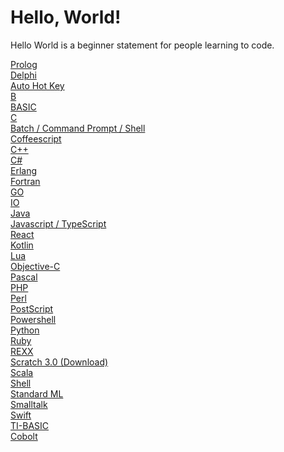 # Hello, World!

Hello World is a beginner statement for people learning to code.

[Prolog](https://raw.githubusercontent.com/fox-tech0/Hello.World/main/Hello-World.pro)<br>
[Delphi](https://raw.githubusercontent.com/fox-tech0/Hello.World/main/HelloWorld.adt)<br>
[Auto Hot Key](https://raw.githubusercontent.com/fox-tech0/Hello.World/main/HelloWorld.ahk)<br>
[B](https://raw.githubusercontent.com/fox-tech0/Hello.World/main/HelloWorld.b)<br>
[BASIC](https://raw.githubusercontent.com/fox-tech0/Hello.World/main/HelloWorld.bas)<br>
[C](https://raw.githubusercontent.com/fox-tech0/Hello.World/main/HelloWorld.c)<br>
[Batch / Command Prompt / Shell](https://raw.githubusercontent.com/fox-tech0/Hello.World/main/HelloWorld.cmd)<br>
[Coffeescript](https://raw.githubusercontent.com/fox-tech0/Hello.World/main/HelloWorld.coffee)<br>
[C++](https://raw.githubusercontent.com/fox-tech0/Hello.World/main/HelloWorld.cpp)<br>
[C#](https://raw.githubusercontent.com/fox-tech0/Hello.World/main/HelloWorld.cs)<br>
[Erlang](https://raw.githubusercontent.com/fox-tech0/Hello.World/main/HelloWorld.erl)<br>
[Fortran](https://raw.githubusercontent.com/fox-tech0/Hello.World/main/HelloWorld.f90)<br>
[GO](https://raw.githubusercontent.com/fox-tech0/Hello.World/main/HelloWorld.go)<br>
[IO](https://raw.githubusercontent.com/fox-tech0/Hello.World/main/HelloWorld.io)<br>
[Java](https://raw.githubusercontent.com/fox-tech0/Hello.World/main/HelloWorld.java)<br>
[Javascript / TypeScript](https://raw.githubusercontent.com/fox-tech0/Hello.World/main/HelloWorld.js)<br>
[React](https://raw.githubusercontent.com/fox-tech0/Hello.World/main/HelloWorld.jsx)<br>
[Kotlin](https://raw.githubusercontent.com/fox-tech0/Hello.World/main/HelloWorld.kt)<br>
[Lua](https://raw.githubusercontent.com/fox-tech0/Hello.World/main/HelloWorld.lua)<br>
[Objective-C](https://raw.githubusercontent.com/fox-tech0/Hello.World/main/HelloWorld.m)<br>
[Pascal](https://raw.githubusercontent.com/fox-tech0/Hello.World/main/HelloWorld.pas)<br>
[PHP](https://raw.githubusercontent.com/fox-tech0/Hello.World/main/HelloWorld.php)<br>
[Perl](https://raw.githubusercontent.com/fox-tech0/Hello.World/main/HelloWorld.pl)<br>
[PostScript](https://raw.githubusercontent.com/fox-tech0/Hello.World/main/HelloWorld.ps)<br>
[Powershell](https://raw.githubusercontent.com/fox-tech0/Hello.World/main/HelloWorld.ps1)<br>
[Python](https://raw.githubusercontent.com/fox-tech0/Hello.World/main/HelloWorld.py)<br>
[Ruby](https://raw.githubusercontent.com/fox-tech0/Hello.World/main/HelloWorld.rb)<br>
[REXX](https://raw.githubusercontent.com/fox-tech0/Hello.World/main/HelloWorld.rexx)<br>
[Scratch 3.0 (Download)](https://github.com/fox-tech0/Hello.World/raw/main/HelloWorld.sb3)<br>
[Scala](https://raw.githubusercontent.com/fox-tech0/Hello.World/main/HelloWorld.scala)<br>
[Shell](https://raw.githubusercontent.com/fox-tech0/Hello.World/main/HelloWorld.sh)<br>
[Standard ML](https://raw.githubusercontent.com/fox-tech0/Hello.World/main/HelloWorld.sml)<br>
[Smalltalk](https://raw.githubusercontent.com/fox-tech0/Hello.World/main/HelloWorld.st)<br>
[Swift](https://raw.githubusercontent.com/fox-tech0/Hello.World/main/HelloWorld.swift)<br>
[TI-BASIC](https://raw.githubusercontent.com/fox-tech0/Hello.World/main/HelloWorld.ti)<br>
[Cobolt](https://raw.githubusercontent.com/fox-tech0/Hello.World/main/HelloWorld.cbl)<br>
